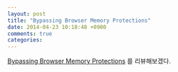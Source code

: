 ```yaml
---
layout: post
title: "Bypassing Browser Memory Protections"
date: 2014-04-23 10:18:48 +0900
comments: true
categories: 
---
```


[Bypassing Browser Memory Protections](http://www.cs.berkeley.edu/~dawnsong/teaching/f12-cs161/readings/bh08-sotirov-dowd.pdf) 를 리뷰해보겠다.

